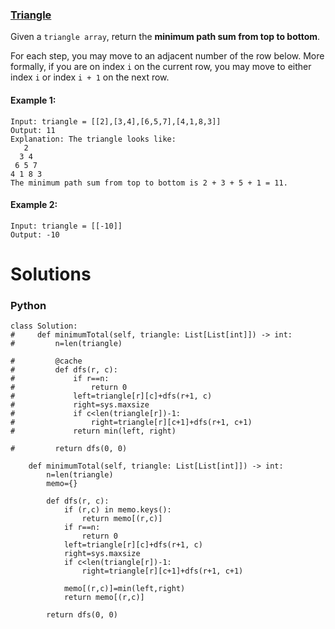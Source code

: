 ### [Triangle](https://leetcode.com/problems/triangle/) <br>

Given a `triangle array`, return the **minimum path sum from top to bottom**.

For each step, you may move to an adjacent number of the row below. More formally, if you are on index `i` on the current row, you may move to either index `i` or index `i + 1` on the next row.



#### Example 1:

```
Input: triangle = [[2],[3,4],[6,5,7],[4,1,8,3]]
Output: 11
Explanation: The triangle looks like:
   2
  3 4
 6 5 7
4 1 8 3
The minimum path sum from top to bottom is 2 + 3 + 5 + 1 = 11.

```


#### Example 2:

```
Input: triangle = [[-10]]
Output: -10
```


# Solutions

### Python
```
class Solution:
#     def minimumTotal(self, triangle: List[List[int]]) -> int:
#         n=len(triangle)
        
#         @cache
#         def dfs(r, c):
#             if r==n:
#                 return 0
#             left=triangle[r][c]+dfs(r+1, c)
#             right=sys.maxsize
#             if c<len(triangle[r])-1:
#                 right=triangle[r][c+1]+dfs(r+1, c+1)
#             return min(left, right)
        
#         return dfs(0, 0)
    
    def minimumTotal(self, triangle: List[List[int]]) -> int:
        n=len(triangle)
        memo={}
        
        def dfs(r, c):
            if (r,c) in memo.keys():
                return memo[(r,c)]
            if r==n:
                return 0
            left=triangle[r][c]+dfs(r+1, c)
            right=sys.maxsize
            if c<len(triangle[r])-1:
                right=triangle[r][c+1]+dfs(r+1, c+1)
                
            memo[(r,c)]=min(left,right)
            return memo[(r,c)]
        
        return dfs(0, 0)    
```
